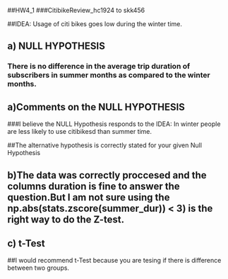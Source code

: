 ##HW4_1
###CitibikeReview_hc1924 to skk456

##IDEA: Usage of citi bikes goes low during the winter time.


## a) NULL HYPOTHESIS
### There is no difference in the average trip duration of subscribers in summer months as compared to the winter months.

## a)Comments on the  NULL HYPOTHESIS
###I believe the NULL Hypothesis responds to the IDEA: In winter people are less likely to use citibikesd than summer time.

##The alternative hypothesis is correctly stated for your given Null Hypothesis

## b)The data was correctly proccesed and the columns duration is fine to answer the question.But I am not sure using the np.abs(stats.zscore(summer_dur)) < 3) is the right way to do the Z-test.

## c) t-Test

##I would recommend t-Test because you are tesing if there is difference between two groups.
